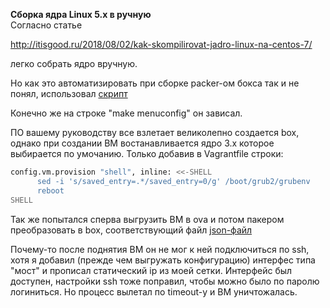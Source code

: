 **Сборка ядра Linux 5.х в ручную** <br/>
Согласно статье

<http://itisgood.ru/2018/08/02/kak-skompilirovat-jadro-linux-na-centos-7/>

легко собрать ядро вручную.

Но как это автоматизировать при сборке packer-ом бокса так и не понял, использовал [скрипт](https://github.com/pogosyan-it/otus-linux/blob/master/Lesson_1/stage-1-kernel-update_bad.sh)

Конечно же на строке "make menuconfig" он зависал.

ПО вашему руководству все взлетает великолепно создается box, однако при создании ВМ востанавливается ядро 3.х 
которое выбирается по умочанию. Только добавив в Vagrantfile строки:

````bash
config.vm.provision "shell", inline: <<-SHELL
      sed -i 's/saved_entry=.*/saved_entry=0/g' /boot/grub2/grubenv
      reboot
SHELL
````

Так же попытался сперва выгрузить ВМ в ova и потом пакером преобразовать в box, соответствующий файл [json-файл](https://github.com/pogosyan-it/otus-linux/blob/master/Lesson_1/json_ova.sh)

Почему-то после поднятия ВМ он не мог к ней подключиться по ssh, хотя я добавил (прежде чем выгружать конфигурацию) интерфес типа "мост"  и прописал статический ip из моей сетки. Интерфейс был доступен, настройки ssh тоже поправил, чтобы можно было по паролю логиниться. Но процесс вылетал по timeout-у и ВМ уничтожалась.
